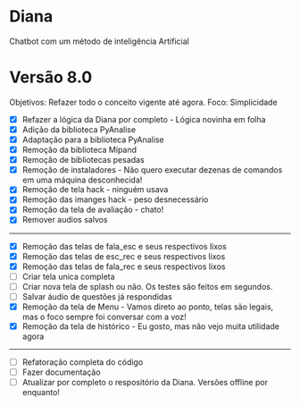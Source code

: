 # Diana
Chatbot com um método de inteligência Artificial

# Versão 8.0 
Objetivos: Refazer todo o conceito vigente até agora. Foco: Simplicidade

- [X] Refazer a lógica da Diana por completo - Lógica novinha em folha
- [X] Adição da biblioteca PyAnalise
- [X] Adaptação para a biblioteca PyAnalise
- [X] Remoção da biblioteca Mipand 
- [X] Remoção de bibliotecas pesadas 
- [X] Remoção de instaladores - Não quero executar dezenas de comandos em uma máquina desconhecida!
- [X] Remoção de tela hack - ninguém usava
- [X] Remoção das imanges hack - peso desnecessário
- [X] Remoção da tela de avaliação - chato!
- [X] Remover audios salvos

- - - 

- [X] Remoção das telas de fala_esc e seus respectivos lixos
- [X] Remoção das telas de esc_rec e seus respectivos lixos
- [X] Remoção das telas de fala_rec e seus respectivos lixos
- [ ] Criar tela unica completa
- [ ] Criar nova tela de splash ou não. Os testes são feitos em segundos.
- [ ] Salvar áudio de questões já respondidas
- [X] Remoção da tela de Menu - Vamos direto ao ponto, telas são legais, mas o foco sempre foi conversar com a voz!
- [X] Remoção da tela de histórico - Eu gosto, mas não vejo muita utilidade agora

- - - 

- [ ] Refatoração completa do código
- [ ] Fazer documentação
- [ ] Atualizar por completo o respositório da Diana. Versões offline por enquanto!

